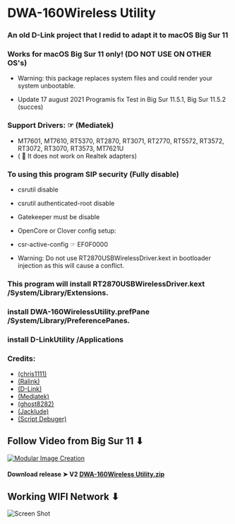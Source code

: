 # DWA-160Wireless Utility

### An old D-Link project that I redid to adapt it to macOS Big Sur 11

### Works for macOS Big Sur 11 only! (DO NOT USE ON OTHER OS's)
- Warning: this package replaces system files and could render your system unbootable.

- Update 17 august 2021 Programis fix Test in Big Sur 11.5.1, Big Sur 11.5.2 (succes)

### Support Drivers: ☞ (Mediatek) 
- MT7601, MT7610, RT5370, RT2870, RT3071, RT2770, RT5572, RT3572, RT3072, RT3070, RT3573, MT7621U
- ( 🚫 It does not work on Realtek adapters)

### To using this program SIP security (Fully disable) 
- csrutil disable 
- csrutil authenticated-root disable 
- Gatekeeper must be disable

- OpenCore or Clover config setup:
- csr-active-config ☞ EF0F0000 
- Warning: Do not use RT2870USBWirelessDriver.kext in bootloader injection as this will cause a conflict.

### This program will install RT2870USBWirelessDriver.kext /System/Library/Extensions.

### install DWA-160WirelessUtility.prefPane /System/Library/PreferencePanes.

### install D-LinkUtility /Applications

### Credits: 
- [(chris1111)](https://github.com/chris1111) 
- [(Ralink)](https://en.wikipedia.org/wiki/Ralink)
- [(D-Link)](https://us.dlink.com/en/consumer) 
- [(Mediatek)](https://www.mediatek.com)
- [(ghost8282)](https://www.insanelymac.com/forum/profile/2241085-ghost8282/)
- [(Jacklude)](https://github.com/jacklukem)
- [(Script Debuger)](https://latenightsw.com) 


## Follow Video  from Big Sur  11 ⬇︎

[![Modular Image Creation](https://i87.servimg.com/u/f87/17/99/48/98/68747410.png)](https://youtu.be/Z1ykWSjL-5k)

#### Download release ➤ V2 [DWA-160Wireless Utility.zip](https://github.com/chris1111/DWA-160Wireless-Utility/releases/tag/V2)

## Working WIFI Network ⬇︎
![Screen Shot ](https://user-images.githubusercontent.com/6248794/124407588-54fdc880-dd12-11eb-81eb-300c5d2b845f.png)
